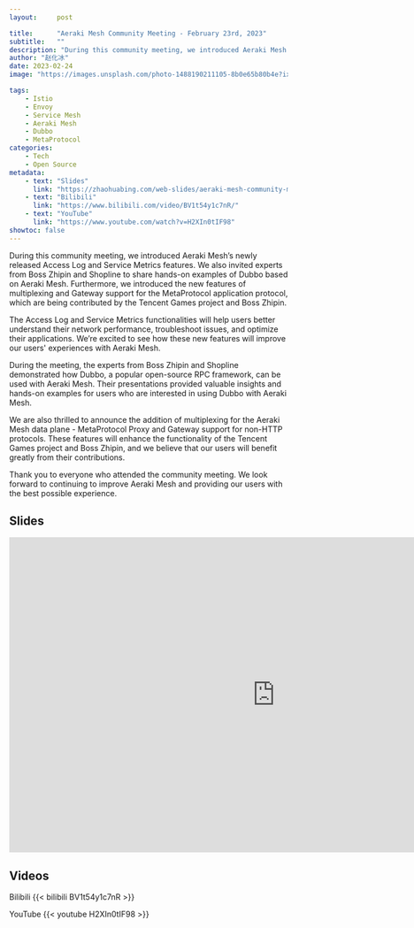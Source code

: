 ```yaml
---
layout:     post

title:      "Aeraki Mesh Community Meeting - February 23rd, 2023"
subtitle:   ""
description: "During this community meeting, we introduced Aeraki Mesh’s newly released Access Log and Service Metrics features. We also invited experts from Boss Zhipin and Shopline to share hands-on examples of Dubbo based on Aeraki Mesh. Furthermore, we introduced the new features of multiplexing and Gateway support for the MetaProtocol application protocol, which are being contributed by the Tencent Games project and Boss Zhipin."
author: "赵化冰"
date: 2023-02-24
image: "https://images.unsplash.com/photo-1488190211105-8b0e65b80b4e?ixlib=rb-4.0.3&ixid=MnwxMjA3fDB8MHxwaG90by1wYWdlfHx8fGVufDB8fHx8&auto=format&fit=crop&w=1470&q=80"

tags:
    - Istio
    - Envoy
    - Service Mesh
    - Aeraki Mesh
    - Dubbo
    - MetaProtocol
categories:
    - Tech
    - Open Source
metadata:
    - text: "Slides"
      link: "https://zhaohuabing.com/web-slides/aeraki-mesh-community-meeting-2023-02-23/"
    - text: "Bilibili"
      link: "https://www.bilibili.com/video/BV1t54y1c7nR/"
    - text: "YouTube"
      link: "https://www.youtube.com/watch?v=H2XIn0tIF98"
showtoc: false
---
```


During this community meeting, we introduced Aeraki Mesh’s newly released Access Log and Service Metrics features. We also invited experts from Boss Zhipin and Shopline to share hands-on examples of Dubbo based on Aeraki Mesh. Furthermore, we introduced the new features of multiplexing and Gateway support for the MetaProtocol application protocol, which are being contributed by the Tencent Games project and Boss Zhipin.

The Access Log and Service Metrics functionalities will help users better understand their network performance, troubleshoot issues, and optimize their applications. We’re excited to see how these new features will improve our users' experiences with Aeraki Mesh.

During the meeting, the experts from Boss Zhipin and Shopline demonstrated how Dubbo, a popular open-source RPC framework, can be used with Aeraki Mesh. Their presentations provided valuable insights and hands-on examples for users who are interested in using Dubbo with Aeraki Mesh.

We are also thrilled to announce the addition of multiplexing for the Aeraki Mesh data plane - MetaProtocol Proxy and Gateway support for non-HTTP protocols. These features will enhance the functionality of the Tencent Games project and Boss Zhipin, and we believe that our users will benefit greatly from their contributions.

Thank you to everyone who attended the community meeting. We look forward to continuing to improve Aeraki Mesh and providing our users with the best possible experience.


## Slides
<iframe src="https://docs.qq.com/slide/DVlZjd3FNb1JuSndF?_from=sharing&_embed=1" frameborder="0" width="960" height="570" allowfullscreen="true" mozallowfullscreen="true" webkitallowfullscreen="true"></iframe>

## Videos

Bilibili
{{< bilibili BV1t54y1c7nR >}}

YouTube
{{< youtube H2XIn0tIF98 >}}
